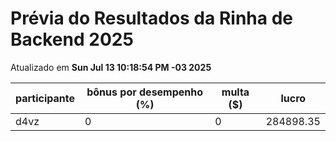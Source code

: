 # Prévia do Resultados da Rinha de Backend 2025
Atualizado em **Sun Jul 13 10:18:54 PM -03 2025**


| participante | bônus por desempenho (%) | multa ($) | lucro |
| -- | -- | -- | -- |
|	d4vz	|	0	|	0	|	284898.35	|
